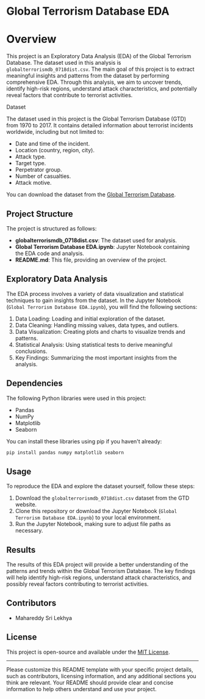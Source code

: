 
# Global Terrorism Database EDA

 # Overview

This project is an Exploratory Data Analysis (EDA) of the Global Terrorism Database. The dataset used in this analysis is `globalterrorismdb_0718dist.csv`. The main goal of this project is to extract meaningful insights and patterns from the dataset by performing comprehensive EDA. Through this analysis, we aim to uncover trends, identify high-risk regions, understand attack characteristics, and potentially reveal factors that contribute to terrorist activities.

 Dataset

The dataset used in this project is the Global Terrorism Database (GTD) from 1970 to 2017. It contains detailed information about terrorist incidents worldwide, including but not limited to:

- Date and time of the incident.
- Location (country, region, city).
- Attack type.
- Target type.
- Perpetrator group.
- Number of casualties.
- Attack motive.

You can download the dataset from the [Global Terrorism Database](https://www.start.umd.edu/gtd/contact/).

## Project Structure

The project is structured as follows:

- **globalterrorismdb_0718dist.csv**: The dataset used for analysis.
- **Global Terrorism Database EDA.ipynb**: Jupyter Notebook containing the EDA code and analysis.
- **README.md**: This file, providing an overview of the project.

## Exploratory Data Analysis

The EDA process involves a variety of data visualization and statistical techniques to gain insights from the dataset. In the Jupyter Notebook (`Global Terrorism Database EDA.ipynb`), you will find the following sections:

1. Data Loading: Loading and initial exploration of the dataset.
2. Data Cleaning: Handling missing values, data types, and outliers.
3. Data Visualization: Creating plots and charts to visualize trends and patterns.
4. Statistical Analysis: Using statistical tests to derive meaningful conclusions.
5. Key Findings: Summarizing the most important insights from the analysis.

## Dependencies

The following Python libraries were used in this project:

- Pandas
- NumPy
- Matplotlib
- Seaborn

You can install these libraries using pip if you haven't already:

```bash
pip install pandas numpy matplotlib seaborn
```

## Usage

To reproduce the EDA and explore the dataset yourself, follow these steps:

1. Download the `globalterrorismdb_0718dist.csv` dataset from the GTD website.
2. Clone this repository or download the Jupyter Notebook (`Global Terrorism Database EDA.ipynb`) to your local environment.
3. Run the Jupyter Notebook, making sure to adjust file paths as necessary.

## Results

The results of this EDA project will provide a better understanding of the patterns and trends within the Global Terrorism Database. The key findings will help identify high-risk regions, understand attack characteristics, and possibly reveal factors contributing to terrorist activities.

## Contributors

- Mahareddy Sri Lekhya


## License

This project is open-source and available under the [MIT License](LICENSE).

---

Please customize this README template with your specific project details, such as contributors, licensing information, and any additional sections you think are relevant. Your README should provide clear and concise information to help others understand and use your project.

